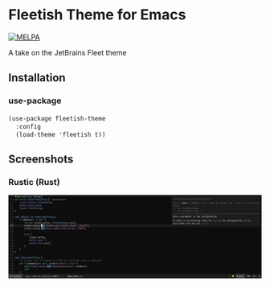 # Fleetish Theme for Emacs

[![MELPA](https://melpa.org/packages/fleetish-theme-badge.svg)](https://melpa.org/#/fleetish-theme)

A take on the JetBrains Fleet theme

## Installation

### use-package

```elisp
(use-package fleetish-theme
  :config
  (load-theme 'fleetish t))
```

## Screenshots

### Rustic (Rust)

![rustic](./screenshots/rustic.png)

